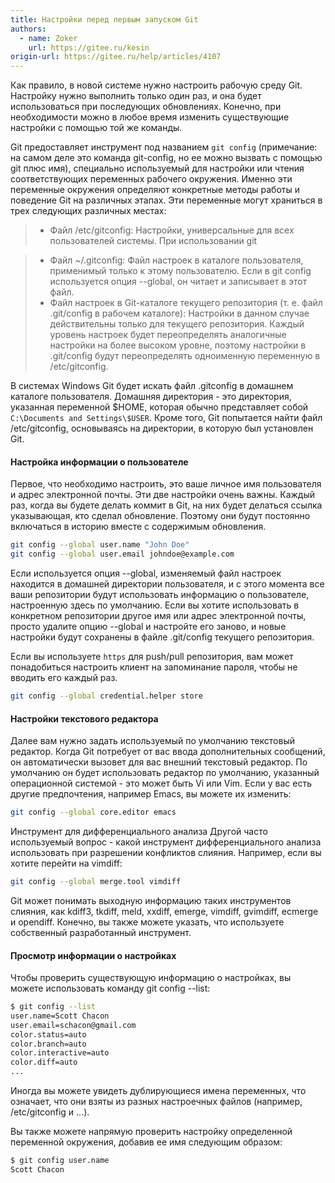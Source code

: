 ```yaml
---
title: Настройки перед первым запуском Git
authors:
  - name: Zoker
    url: https://gitee.ru/kesin
origin-url: https://gitee.ru/help/articles/4107
---
```


Как правило, в новой системе нужно настроить рабочую среду Git. Настройку нужно выполнить только один раз, и она будет использоваться при последующих обновлениях. Конечно, при необходимости можно в любое время изменить существующие настройки с помощью той же команды.

Git предоставляет инструмент под названием `git config` (примечание: на самом деле это команда git-config, но ее можно вызвать с помощью git плюс имя), специально используемый для настройки или чтения соответствующих переменных рабочего окружения. Именно эти переменные окружения определяют конкретные методы работы и поведение Git на различных этапах. Эти переменные могут храниться в трех следующих различных местах:

> - Файл /etc/gitconfig: Настройки, универсальные для всех пользователей системы. При использовании git



> - Файл ~/.gitconfig: Файл настроек в каталоге пользователя, применимый только к этому пользователю. Если в git config используется опция --global, он читает и записывает в этот файл.
> - Файл настроек в Git-каталоге текущего репозитория (т. е. файл .git/config в рабочем каталоге): Настройки в данном случае действительны только для текущего репозитория. Каждый уровень настроек будет переопределять аналогичные настройки на более высоком уровне, поэтому настройки в .git/config будут переопределять одноименную переменную в /etc/gitconfig.

В системах Windows Git будет искать файл .gitconfig в домашнем каталоге пользователя. Домашняя директория - это директория, указанная переменной $HOME, которая обычно представляет собой `C:\Documents and Settings\$USER`. Кроме того, Git попытается найти файл /etc/gitconfig, основываясь на директории, в которую был установлен Git.

#### Настройка информации о пользователе

Первое, что необходимо настроить, это ваше личное имя пользователя и адрес электронной почты. Эти две настройки очень важны. Каждый раз, когда вы будете делать коммит в Git, на них будет делаться ссылка указывающая, кто сделал обновление. Поэтому они будут постоянно включаться в историю вместе с содержимым обновления.

```bash
git config --global user.name "John Doe"
git config --global user.email johndoe@example.com
```

Если используется опция --global, изменяемый файл настроек находится в домашней директории пользователя, и с этого момента все ваши репозитории будут использовать информацию о пользователе, настроенную здесь по умолчанию. Если вы хотите использовать в конкретном репозитории другое имя или адрес электронной почты, просто удалите опцию --global и настройте его заново, и новые настройки будут сохранены в файле .git/config текущего репозитория.

Если вы используете `https` для push/pull репозитория, вам может понадобиться настроить клиент на запоминание пароля, чтобы не вводить его каждый раз.

```bash
git config --global credential.helper store
```

#### Настройки текстового редактора

Далее вам нужно задать используемый по умолчанию текстовый редактор. Когда Git потребует от вас ввода дополнительных сообщений, он автоматически вызовет для вас внешний текстовый редактор. По умолчанию он будет использовать редактор по умолчанию, указанный операционной системой - это может быть Vi или Vim. Если у вас есть другие предпочтения, например Emacs, вы можете их изменить:

```bash
git config --global core.editor emacs
```

Инструмент для дифференциального анализа
Другой часто используемый вопрос - какой инструмент дифференциального анализа использовать при разрешении конфликтов слияния. Например, если вы хотите перейти на vimdiff:

```bash
git config --global merge.tool vimdiff
```

Git может понимать выходную информацию таких инструментов слияния, как kdiff3, tkdiff, meld, xxdiff, emerge, vimdiff, gvimdiff, ecmerge и opendiff. Конечно, вы также можете указать, что используете собственный разработанный инструмент.

#### Просмотр информации о настройках

Чтобы проверить существующую информацию о настройках, вы можете использовать команду git config --list:

```bash
$ git config --list
user.name=Scott Chacon
user.email=schacon@gmail.com
color.status=auto
color.branch=auto
color.interactive=auto
color.diff=auto
...
```

Иногда вы можете увидеть дублирующиеся имена переменных, что означает, что они взяты из разных настроечных файлов (например, /etc/gitconfig и ...).

Вы также можете напрямую проверить настройку определенной переменной окружения, добавив ее имя следующим образом:

```bash
$ git config user.name
Scott Chacon
```